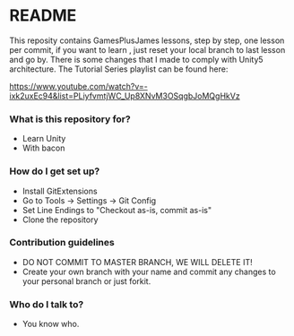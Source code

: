 # README #

This reposity contains GamesPlusJames lessons, step by step, one lesson per commit, if you want to learn , just reset your local branch to last lesson and go by. There is some changes that I made to comply with Unity5 architecture.
The Tutorial Series playlist can be found here:

https://www.youtube.com/watch?v=-ixk2uxEc94&list=PLiyfvmtjWC_Up8XNvM3OSqgbJoMQgHkVz

### What is this repository for? ###

* Learn Unity
* With bacon

### How do I get set up? ###

* Install GitExtensions
* Go to Tools -> Settings -> Git Config
* Set Line Endings to "Checkout as-is, commit as-is"
* Clone the repository

### Contribution guidelines ###

* DO NOT COMMIT TO MASTER BRANCH, WE WILL DELETE IT!
* Create your own branch with your name and commit any changes to your personal branch or just forkit.

### Who do I talk to? ###

* You know who.
